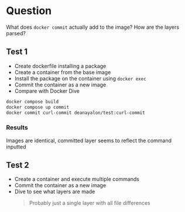 # Question
What does `docker commit` actually add to the image? How are the layers parsed?

## Test 1
- Create dockerfile installing a package
- Create a container from the base image
- Install the package on the container using `docker exec`
- Commit the container as a new image
- Compare with Docker Dive

```sh
docker compose build
docker compose up commit
docker commit curl-commit deanayalon/test:curl-commit
```

### Results
Images are identical, committed layer seems to reflect the command inputted

## Test 2
- Create a container and execute multiple commands
- Commit the container as a new image
- Dive to see what layers are made
  > Probably just a single layer with all file differences